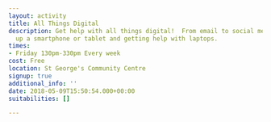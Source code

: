```yaml
---
layout: activity
title: All Things Digital
description: Get help with all things digital!  From email to social media, setting
  up a smartphone or tablet and getting help with laptops.
times:
- Friday 130pm-330pm Every week
cost: Free
location: St George's Community Centre
signup: true
additional_info: ''
date: 2018-05-09T15:50:54.000+00:00
suitabilities: []

---
```

